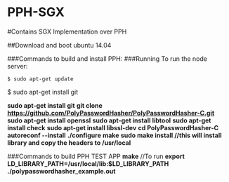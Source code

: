 # PPH-SGX
#Contains SGX Implementation over PPH

##Download and boot ubuntu 14.04

###Commands to build and install PPH:
###Running
To run the node server:

	$ sudo apt-get update
  $ sudo apt-get install git
  
**sudo apt-get install git**
**git clone https://github.com/PolyPasswordHasher/PolyPasswordHasher-C.git**
**sudo apt-get install openssl**
**sudo apt-get install libtool**
**sudo apt-get install check**
**sudo apt-get install libssl-dev**
**cd PolyPasswordHasher-C**
**autoreconf --install**
**./configure**
**make**
**sudo make install //this will install library and copy the headers to /usr/local**


###Commands to build PPH TEST APP
**make**
//To run
**export LD_LIBRARY_PATH=/usr/local/lib:$LD_LIBRARY_PATH
./polypasswordhasher_example.out**
